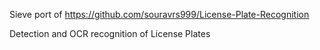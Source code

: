 Sieve port of https://github.com/souravrs999/License-Plate-Recognition


Detection and OCR recognition of License Plates
